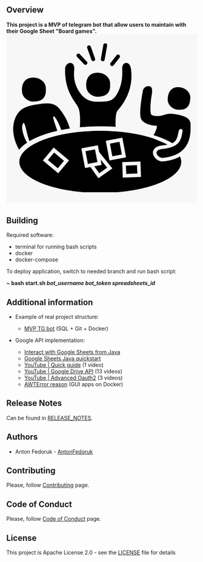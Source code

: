 ## Overview
**This project is a MVP of telegram bot that allow users to maintain with their Google Sheet "Board games".**
![img.png](img.png)
## Building

Required software:

* terminal for running bash scripts
* docker
* docker-compose

To deploy application, switch to needed branch and run bash script:

<b>~ bash start.sh _bot_username_ _bot_token_ _spreadsheets_id_</b>

## Additional information
* Example of real project structure:
    * [MVP TG bot](https://javarush.com/groups/posts/2935-java-proekt-ot-a-do-ja-pishem-realjhnihy-proekt-dlja-portfolio#articles) (SQL + Git + Docker)


* Google  API implementation:
    * [Interact with Google Sheets from Java](https://www.baeldung.com/google-sheets-java-client)
    * [Google Sheets Java quickstart](https://developers.google.com/sheets/api/quickstart/java)
    * [YouTube | Quick guide](https://www.youtube.com/watch?v=8yJrQk9ShPg) (1 video)
    * [YouTube | Google Drive API](https://www.youtube.com/watch?v=meoW_DG_QJE&list=PL6staZz89fj_sEJkcwATwSjKTENIkMCAl) (13 videos)
    * [YouTube | Advanced Oauth2](https://www.youtube.com/watch?v=n4eV7NH-p-I&list=PLSvyRHmxcfepRR2McW4vbxt-gHeC6KuVy) (3 videos)
    * [AWTError reason](https://medium.com/@pigiuz/hw-accelerated-gui-apps-on-docker-7fd424fe813e) (GUI apps on Docker)

## Release Notes
Can be found in [RELEASE_NOTES](RELEASE_NOTES.md).

## Authors
* Anton Fedoruk - [AntonFedoruk](https://github.com/AntonFedoruk)

## Contributing
Please, follow [Contributing](CONTRIBUTING.md) page.

## Code of Conduct
Please, follow [Code of Conduct](CODE_OF_CONDUCT.md) page.

## License
This project is Apache License 2.0 - see the [LICENSE](LICENSE) file for details
